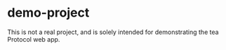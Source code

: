 # demo-project
This is not a real project, and is solely intended for demonstrating the tea Protocol web app.
